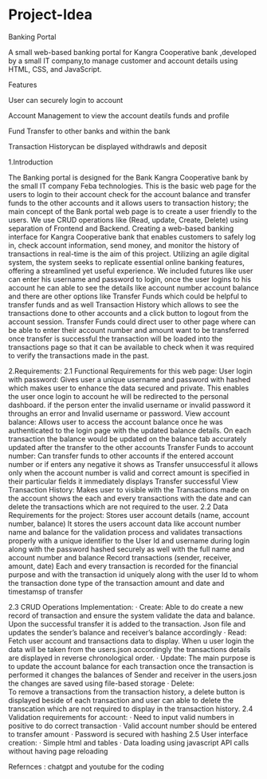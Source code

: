# Project-Idea

Banking Portal

A small web-based banking portal for Kangra Cooperative bank ,developed by a small IT company,to manage customer and account details using HTML, CSS, and JavaScript.

Features

User can securely login to account 

Account Management to view the account deatils funds and profile

Fund Transfer to other banks and within the bank

Transaction Historycan be displayed withdrawls and deposit




1.Introduction
 
The Banking portal is designed for the Bank Kangra Cooperative bank by the small IT company Feba technologies. This is the basic web page for the users to login to their account check for the account balance and transfer funds to the other accounts and it allows users to transaction history; the main concept of the Bank portal web page is to create a user friendly to the users. We use CRUD operations like (Read, update, Create, Delete) using separation of Frontend and Backend.
Creating a web-based banking interface for Kangra Cooperative bank that enables customers to safely log in, check account information, send money, and monitor the history of transactions in real-time is the aim of this project. Utilizing an agile digital system, the system seeks to replicate essential online banking features, offering a streamlined yet useful experience.
We included futures like user can enter his username and password to login, once the user logins to his account he can able to see the details like account number account balance and there are other options like Transfer Funds which could be helpful to transfer funds and as well Transaction History which allows to see the transactions done to other accounts and a click button to logout from the account session.
Transfer Funds could direct user to other page where can be able to enter their account number and amount want to be transferred once transfer is successful the transaction will be loaded into the transactions page so that it can be available to check when it was required to verify the transactions made in the past.
 
 
 
 
 
 
 
2.Requirements:
2.1 Functional Requirements for this web page: 
User login with password: Gives user a unique username and password with hashed which makes user to enhance the data secured and private. This enables the user once login to account he will be redirected to the personal dashboard. if the person enter the invalid username or invalid password it throughs an error and Invalid username or password.
View account balance: Allows user to access the account balance once he was authenticated to the login page with the updated balance details. On each transaction the balance would be updated on the balance tab accurately updated after the transfer to the other accounts
Transfer Funds to account number:  Can transfer funds to other accounts if the entered account number or if enters any negative it shows as Transfer unsuccessful it allows only when the account number is valid and correct amount is specified in their particular fields it immediately displays Transfer successful
View Transaction History: Makes user to visible with the Transactions made on the account shows the each and every transactions with the date and can delete the transactions which are not required to the user.
2.2 Data Requirements for the project: 
Stores user account details (name, account number, balance) 
It stores the users account data like account number name and balance for the validation process and validates transactions properly with a unique identifier to the User Id and username during login along with the password hashed securely as well with the full name and account number and balance
Record transactions (sender, receiver, amount, date) 
Each and every transaction is recorded for the financial purpose and with the transaction id uniquely along with the user Id to whom the transaction done type of the transaction amount and date and timestamsp of transfer


2.3 CRUD Operations Implementation: 
·      Create:
Able to do create a new record of transaction and ensure the system validate the data and balance. Upon the successful transfer it is added to the transaction. Json file and updates the sender’s balance and receiver’s balance accordingly
·      Read:
Fetch user account and transactions data to display. When u user login the data will be  	taken from the users.json accordingly the transactions details are displayed in reverse chronological order.
·      Update:
The main purpose is to update the account balance for each transaction once the transaction is performed it changes the balances of Sender and receiver in the users.josn the changes are saved using file-based storage
·      Delete:  
To remove a transactions from the transaction history, a delete button is displayed beside of each transaction and user can able to delete the transcation which are not required to display in the transaction history.
2.4 Validation requirements for account: 
·                  Need to input valid numbers in positive to do correct transaction 
·                  Valid account number should be entered to transfer amount 
·                  Password is secured with hashing 
2.5 User interface creation: 
·                  Simple html and tables 
·                  Data loading using javascript API calls without having page reloading 





Refernces : chatgpt and youtube for the coding
            
